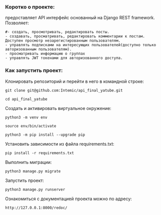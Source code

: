 ### Коротко о проекте:

предоставляет API интерфейс основанный на Django REST framework. Позволяет: 
```
#- создать, просмотривать, редактировать посты.
- создавать, просматривать, редактировать комментарии к постам. Доступен просмотр незарегистированным пользователям.
- управлять подписками на интересующих пользователей(доступно только авторизованным пользователям). 
- просматривать информацию о группах
- управлять JWT токенами для авторизованного доступа.
```

### Как запустить проект:

Клонировать репозиторий и перейти в него в командной строке:

```
git clone git@github.com:Intemic/api_final_yatube.git
```

```
cd api_final_yatube
```

Cоздать и активировать виртуальное окружение:

```
python3 -m venv env
```

```
source env/bin/activate
```

```
python3 -m pip install --upgrade pip
```

Установить зависимости из файла requirements.txt:

```
pip install -r requirements.txt
```

Выполнить миграции:

```
python3 manage.py migrate
```

Запустить проект:

```
python3 manage.py runserver
```

Ознакомиться с документацией проекта можно по адресу:

```
http://127.0.0.1:8000/redoc/
```
